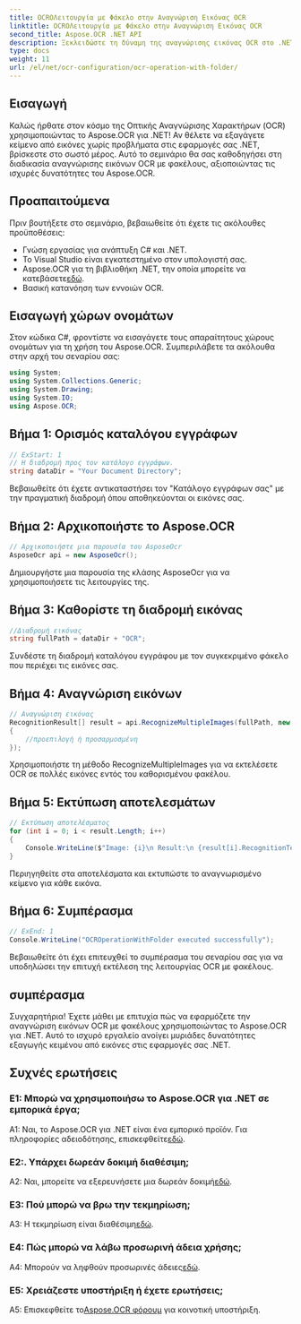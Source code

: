 ```yaml
---
title: OCROΛειτουργία με Φάκελο στην Αναγνώριση Εικόνας OCR
linktitle: OCROΛειτουργία με Φάκελο στην Αναγνώριση Εικόνας OCR
second_title: Aspose.OCR .NET API
description: Ξεκλειδώστε τη δύναμη της αναγνώρισης εικόνας OCR στο .NET με το Aspose.OCR. Εξάγετε κείμενο χωρίς κόπο από εικόνες.
type: docs
weight: 11
url: /el/net/ocr-configuration/ocr-operation-with-folder/
---
```

## Εισαγωγή

Καλώς ήρθατε στον κόσμο της Οπτικής Αναγνώρισης Χαρακτήρων (OCR) χρησιμοποιώντας το Aspose.OCR για .NET! Αν θέλετε να εξαγάγετε κείμενο από εικόνες χωρίς προβλήματα στις εφαρμογές σας .NET, βρίσκεστε στο σωστό μέρος. Αυτό το σεμινάριο θα σας καθοδηγήσει στη διαδικασία αναγνώρισης εικόνων OCR με φακέλους, αξιοποιώντας τις ισχυρές δυνατότητες του Aspose.OCR.

## Προαπαιτούμενα

Πριν βουτήξετε στο σεμινάριο, βεβαιωθείτε ότι έχετε τις ακόλουθες προϋποθέσεις:

- Γνώση εργασίας για ανάπτυξη C# και .NET.
- Το Visual Studio είναι εγκατεστημένο στον υπολογιστή σας.
-  Aspose.OCR για τη βιβλιοθήκη .NET, την οποία μπορείτε να κατεβάσετε[εδώ](https://releases.aspose.com/ocr/net/).
- Βασική κατανόηση των εννοιών OCR.

## Εισαγωγή χώρων ονομάτων

Στον κώδικα C#, φροντίστε να εισαγάγετε τους απαραίτητους χώρους ονομάτων για τη χρήση του Aspose.OCR. Συμπεριλάβετε τα ακόλουθα στην αρχή του σεναρίου σας:

```csharp
using System;
using System.Collections.Generic;
using System.Drawing;
using System.IO;
using Aspose.OCR;
```

## Βήμα 1: Ορισμός καταλόγου εγγράφων

```csharp
// ExStart: 1
// Η διαδρομή προς τον κατάλογο εγγράφων.
string dataDir = "Your Document Directory";
```

Βεβαιωθείτε ότι έχετε αντικαταστήσει τον "Κατάλογο εγγράφων σας" με την πραγματική διαδρομή όπου αποθηκεύονται οι εικόνες σας.

## Βήμα 2: Αρχικοποιήστε το Aspose.OCR

```csharp
// Αρχικοποιήστε μια παρουσία του AsposeOcr
AsposeOcr api = new AsposeOcr();
```

Δημιουργήστε μια παρουσία της κλάσης AsposeOcr για να χρησιμοποιήσετε τις λειτουργίες της.

## Βήμα 3: Καθορίστε τη διαδρομή εικόνας

```csharp
//Διαδρομή εικόνας
string fullPath = dataDir + "OCR";
```

Συνδέστε τη διαδρομή καταλόγου εγγράφου με τον συγκεκριμένο φάκελο που περιέχει τις εικόνες σας.

## Βήμα 4: Αναγνώριση εικόνων

```csharp
// Αναγνώριση εικόνας
RecognitionResult[] result = api.RecognizeMultipleImages(fullPath, new RecognitionSettings
{
    //προεπιλογή ή προσαρμοσμένη
});
```

Χρησιμοποιήστε τη μέθοδο RecognizeMultipleImages για να εκτελέσετε OCR σε πολλές εικόνες εντός του καθορισμένου φακέλου.

## Βήμα 5: Εκτύπωση αποτελεσμάτων

```csharp
// Εκτύπωση αποτελέσματος
for (int i = 0; i < result.Length; i++)
{
    Console.WriteLine($"Image: {i}\n Result:\n {result[i].RecognitionText}");
}
```

Περιηγηθείτε στα αποτελέσματα και εκτυπώστε το αναγνωρισμένο κείμενο για κάθε εικόνα.

## Βήμα 6: Συμπέρασμα

```csharp
// ExEnd: 1
Console.WriteLine("OCROperationWithFolder executed successfully");
```

Βεβαιωθείτε ότι έχει επιτευχθεί το συμπέρασμα του σεναρίου σας για να υποδηλώσει την επιτυχή εκτέλεση της λειτουργίας OCR με φακέλους.

## συμπέρασμα

Συγχαρητήρια! Έχετε μάθει με επιτυχία πώς να εφαρμόζετε την αναγνώριση εικόνων OCR με φακέλους χρησιμοποιώντας το Aspose.OCR για .NET. Αυτό το ισχυρό εργαλείο ανοίγει μυριάδες δυνατότητες εξαγωγής κειμένου από εικόνες στις εφαρμογές σας .NET.

## Συχνές ερωτήσεις

### Ε1: Μπορώ να χρησιμοποιήσω το Aspose.OCR για .NET σε εμπορικά έργα;

 A1: Ναι, το Aspose.OCR για .NET είναι ένα εμπορικό προϊόν. Για πληροφορίες αδειοδότησης, επισκεφθείτε[εδώ](https://purchase.aspose.com/buy).

### Ε2:. Υπάρχει δωρεάν δοκιμή διαθέσιμη;

 A2: Ναι, μπορείτε να εξερευνήσετε μια δωρεάν δοκιμή[εδώ](https://releases.aspose.com/).

### Ε3: Πού μπορώ να βρω την τεκμηρίωση;

 A3: Η τεκμηρίωση είναι διαθέσιμη[εδώ](https://reference.aspose.com/ocr/net/).

### Ε4: Πώς μπορώ να λάβω προσωρινή άδεια χρήσης;

 A4: Μπορούν να ληφθούν προσωρινές άδειες[εδώ](https://purchase.aspose.com/temporary-license/).

### Ε5: Χρειάζεστε υποστήριξη ή έχετε ερωτήσεις;

 A5: Επισκεφθείτε το[Aspose.OCR φόρουμ](https://forum.aspose.com/c/ocr/16) για κοινοτική υποστήριξη.